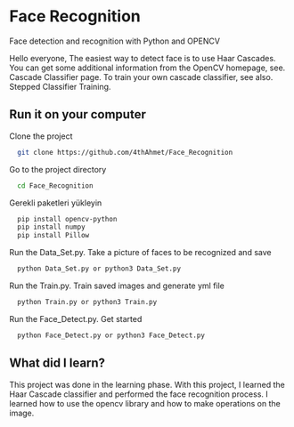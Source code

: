 
# Face Recognition

Face detection and recognition with Python and OPENCV

Hello everyone, The easiest way to detect face is to use Haar Cascades. You can get some additional information from the OpenCV homepage, see. Cascade Classifier page. To train your own cascade classifier, see also. Stepped Classifier Training.



## Run it on your computer

Clone the project

```bash
  git clone https://github.com/4thAhmet/Face_Recognition
```

Go to the project directory

```bash
  cd Face_Recognition
```

Gerekli paketleri yükleyin

```bash
  pip install opencv-python
  pip install numpy
  pip install Pillow
```

Run the Data_Set.py. Take a picture of faces to be recognized and save

```bash
  python Data_Set.py or python3 Data_Set.py
```
Run the Train.py. Train saved images and generate yml file

```bash
  python Train.py or python3 Train.py
```

Run the Face_Detect.py. Get started
```bash
  python Face_Detect.py or python3 Face_Detect.py
```


## What did I learn?

This project was done in the learning phase. With this project, I learned the Haar Cascade classifier and performed the face recognition process.
I learned how to use the opencv library and how to make operations on the image.

  